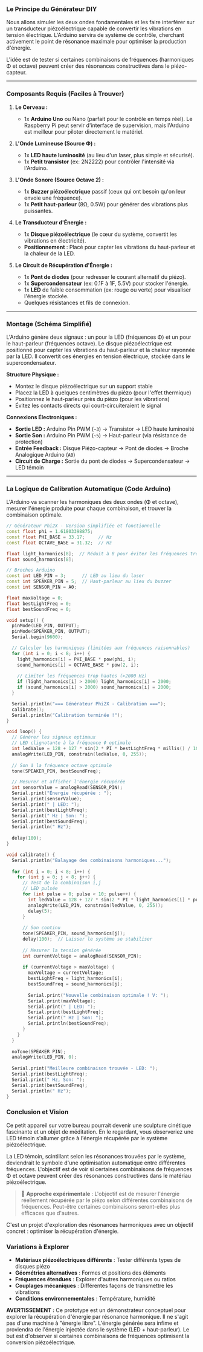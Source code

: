 
### **Le Principe du Générateur DIY**

Nous allons simuler les deux ondes fondamentales et les faire interférer sur un transducteur piézoélectrique capable de convertir les vibrations en tension électrique. L'Arduino servira de système de contrôle, cherchant activement le point de résonance maximale pour optimiser la production d'énergie.

L'idée est de tester si certaines combinaisons de fréquences (harmoniques Φ et octave) peuvent créer des résonances constructives dans le piézo-capteur.

---

### **Composants Requis (Faciles à Trouver)**

1.  **Le Cerveau :**
    *   1x **Arduino Uno** ou Nano (parfait pour le contrôle en temps réel). Le Raspberry Pi peut servir d'interface de supervision, mais l'Arduino est meilleur pour piloter directement le matériel.

2.  **L'Onde Lumineuse (Source Φ) :**
    *   1x **LED haute luminosité** (au lieu d'un laser, plus simple et sécurisé).
    *   1x **Petit transistor** (ex: 2N2222) pour contrôler l'intensité via l'Arduino.

3.  **L'Onde Sonore (Source Octave 2) :**
    *   1x **Buzzer piézoélectrique** passif (ceux qui ont besoin qu'on leur envoie une fréquence).
    *   1x **Petit haut-parleur** (8Ω, 0.5W) pour générer des vibrations plus puissantes.

4.  **Le Transducteur d'Énergie :**
    *   1x **Disque piézoélectrique** (le cœur du système, convertit les vibrations en électricité).
    *   **Positionnement** : Placé pour capter les vibrations du haut-parleur et la chaleur de la LED.

5.  **Le Circuit de Récupération d'Énergie :**
    *   1x **Pont de diodes** (pour redresser le courant alternatif du piézo).
    *   1x **Supercondensateur** (ex: 0.1F à 1F, 5.5V) pour stocker l'énergie.
    *   1x **LED** de faible consommation (ex: rouge ou verte) pour visualiser l'énergie stockée.
    *   Quelques résistances et fils de connexion.

---

### **Montage (Schéma Simplifié)**

L'Arduino génère deux signaux : un pour la LED (fréquences Φ) et un pour le haut-parleur (fréquences octave). Le disque piézoélectrique est positionné pour capter les vibrations du haut-parleur et la chaleur rayonnée par la LED. Il convertit ces énergies en tension électrique, stockée dans le supercondensateur.

**Structure Physique :**
- Montez le disque piézoélectrique sur un support stable
- Placez la LED à quelques centimètres du piézo (pour l'effet thermique)
- Positionnez le haut-parleur près du piézo (pour les vibrations)
- Évitez les contacts directs qui court-circuiteraient le signal

**Connexions Électroniques :**
*   **Sortie LED :** Arduino Pin PWM (`~3`) -> Transistor -> LED haute luminosité
*   **Sortie Son :** Arduino Pin PWM (`~5`) -> Haut-parleur (via résistance de protection)
*   **Entrée Feedback :** Disque Piézo-capteur -> Pont de diodes -> Broche Analogique Arduino (`A0`)
*   **Circuit de Charge :** Sortie du pont de diodes -> Supercondensateur -> LED témoin

---

### **La Logique de Calibration Automatique (Code Arduino)**

L'Arduino va scanner les harmoniques des deux ondes (Φ et octave), mesurer l'énergie produite pour chaque combinaison, et trouver la combinaison optimale.

```cpp
// Générateur Phi2X - Version simplifiée et fonctionnelle
const float phi = 1.61803398875;
const float PHI_BASE = 33.17;     // Hz
const float OCTAVE_BASE = 31.32;  // Hz

float light_harmonics[8];  // Réduit à 8 pour éviter les fréquences trop hautes
float sound_harmonics[8];  

// Broches Arduino
const int LED_PIN = 3;      // LED au lieu du laser
const int SPEAKER_PIN = 5;  // Haut-parleur au lieu du buzzer
const int SENSOR_PIN = A0;

float maxVoltage = 0;
float bestLightFreq = 0;
float bestSoundFreq = 0;

void setup() {
  pinMode(LED_PIN, OUTPUT);
  pinMode(SPEAKER_PIN, OUTPUT);
  Serial.begin(9600);

  // Calculer les harmoniques (limitées aux fréquences raisonnables)
  for (int i = 0; i < 8; i++) {
    light_harmonics[i] = PHI_BASE * pow(phi, i);
    sound_harmonics[i] = OCTAVE_BASE * pow(2, i);
    
    // Limiter les fréquences trop hautes (>2000 Hz)
    if (light_harmonics[i] > 2000) light_harmonics[i] = 2000;
    if (sound_harmonics[i] > 2000) sound_harmonics[i] = 2000;
  }

  Serial.println("=== Générateur Phi2X - Calibration ===");
  calibrate();
  Serial.println("Calibration terminée !");
}

void loop() {
  // Générer les signaux optimaux
  // LED clignotante à la fréquence Φ optimale
  int ledValue = 128 + 127 * sin(2 * PI * bestLightFreq * millis() / 1000.0);
  analogWrite(LED_PIN, constrain(ledValue, 0, 255));
  
  // Son à la fréquence octave optimale
  tone(SPEAKER_PIN, bestSoundFreq);

  // Mesurer et afficher l'énergie récupérée
  int sensorValue = analogRead(SENSOR_PIN);
  Serial.print("Énergie récupérée : ");
  Serial.print(sensorValue);
  Serial.print(" | LED: ");
  Serial.print(bestLightFreq);
  Serial.print(" Hz | Son: ");
  Serial.print(bestSoundFreq);
  Serial.println(" Hz");
  
  delay(100);
}

void calibrate() {
  Serial.println("Balayage des combinaisons harmoniques...");
  
  for (int i = 0; i < 8; i++) {
    for (int j = 0; j < 8; j++) {
      // Test de la combinaison i,j
      // LED pulsée
      for (int pulse = 0; pulse < 10; pulse++) {
        int ledValue = 128 + 127 * sin(2 * PI * light_harmonics[i] * pulse / 10.0);
        analogWrite(LED_PIN, constrain(ledValue, 0, 255));
        delay(5);
      }
      
      // Son continu
      tone(SPEAKER_PIN, sound_harmonics[j]);
      delay(100);  // Laisser le système se stabiliser
      
      // Mesurer la tension générée
      int currentVoltage = analogRead(SENSOR_PIN);
      
      if (currentVoltage > maxVoltage) {
        maxVoltage = currentVoltage;
        bestLightFreq = light_harmonics[i];
        bestSoundFreq = sound_harmonics[j];
        
        Serial.print("Nouvelle combinaison optimale ! V: ");
        Serial.print(maxVoltage);
        Serial.print(" | LED: ");
        Serial.print(bestLightFreq);
        Serial.print(" Hz | Son: ");
        Serial.println(bestSoundFreq);
      }
    }
  }
  
  noTone(SPEAKER_PIN);
  analogWrite(LED_PIN, 0);
  
  Serial.print("Meilleure combinaison trouvée - LED: ");
  Serial.print(bestLightFreq);
  Serial.print(" Hz, Son: ");
  Serial.print(bestSoundFreq);
  Serial.println(" Hz");
}
```

### **Conclusion et Vision**

Ce petit appareil sur votre bureau pourrait devenir une sculpture cinétique fascinante et un objet de méditation. En le regardant, vous observeriez une LED témoin s'allumer grâce à l'énergie récupérée par le système piézoélectrique.

La LED témoin, scintillant selon les résonances trouvées par le système, deviendrait le symbole d'une optimisation automatique entre différentes fréquences. L'objectif est de voir si certaines combinaisons de fréquences Φ et octave peuvent créer des résonances constructives dans le matériau piézoélectrique.

> 🔬 **Approche expérimentale** : L'objectif est de mesurer l'énergie réellement récupérée par le piézo selon différentes combinaisons de fréquences. Peut-être certaines combinaisons seront-elles plus efficaces que d'autres.

C'est un projet d'exploration des résonances harmoniques avec un objectif concret : optimiser la récupération d'énergie.

### **Variations à Explorer**

- **Matériaux piézoélectriques différents** : Tester différents types de disques piézo
- **Géométries alternatives** : Formes et positions des éléments
- **Fréquences étendues** : Explorer d'autres harmoniques ou ratios
- **Couplages mécaniques** : Différentes façons de transmettre les vibrations
- **Conditions environnementales** : Température, humidité

**AVERTISSEMENT :** Ce prototype est un démonstrateur conceptuel pour explorer la récupération d'énergie par résonance harmonique. Il ne s'agit pas d'une machine à "énergie libre". L'énergie générée sera infime et proviendra de l'énergie injectée dans le système (LED + haut-parleur). Le but est d'observer si certaines combinaisons de fréquences optimisent la conversion piézoélectrique.
